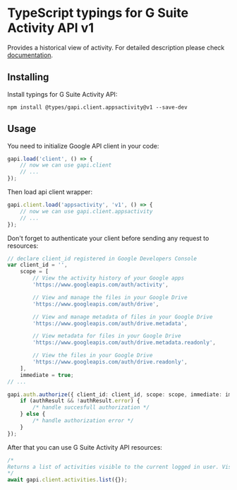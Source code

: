 # TypeScript typings for G Suite Activity API v1

Provides a historical view of activity.
For detailed description please check [documentation](https://developers.google.com/google-apps/activity/).

## Installing

Install typings for G Suite Activity API:

```
npm install @types/gapi.client.appsactivity@v1 --save-dev
```

## Usage

You need to initialize Google API client in your code:

```typescript
gapi.load('client', () => {
    // now we can use gapi.client
    // ...
});
```

Then load api client wrapper:

```typescript
gapi.client.load('appsactivity', 'v1', () => {
    // now we can use gapi.client.appsactivity
    // ...
});
```

Don't forget to authenticate your client before sending any request to resources:

```typescript
// declare client_id registered in Google Developers Console
var client_id = '',
    scope = [
        // View the activity history of your Google apps
        'https://www.googleapis.com/auth/activity',

        // View and manage the files in your Google Drive
        'https://www.googleapis.com/auth/drive',

        // View and manage metadata of files in your Google Drive
        'https://www.googleapis.com/auth/drive.metadata',

        // View metadata for files in your Google Drive
        'https://www.googleapis.com/auth/drive.metadata.readonly',

        // View the files in your Google Drive
        'https://www.googleapis.com/auth/drive.readonly',
    ],
    immediate = true;
// ...

gapi.auth.authorize({ client_id: client_id, scope: scope, immediate: immediate }, (authResult) => {
    if (authResult && !authResult.error) {
        /* handle succesfull authorization */
    } else {
        /* handle authorization error */
    }
});
```

After that you can use G Suite Activity API resources:

```typescript
/* 
Returns a list of activities visible to the current logged in user. Visible activities are determined by the visiblity settings of the object that was acted on, e.g. Drive files a user can see. An activity is a record of past events. Multiple events may be merged if they are similar. A request is scoped to activities from a given Google service using the source parameter.  
*/
await gapi.client.activities.list({});
```
